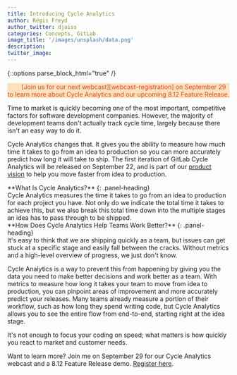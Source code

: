 ```yaml
---
title: Introducing Cycle Analytics
author: Régis Freyd
author_twitter: djaiss
categories: Concepts, GitLab 
image_title: '/images/unsplash/data.png'
description:
twitter_image:
---
```


{::options parse_block_html="true" /}
<p  class="alert alert-orange" style="background-color: rgba(252,163,38,.3);
    border-color: rgba(252,163,38,.3); color: rgb(226,67,41) !important; text-align: center;"> &nbsp;&nbsp;
    <i class="fa fa-gitlab" style="color:rgb(107,79,187); font-size:.85em" aria-hidden="true"></i>
    &nbsp;&nbsp;
    [Join us for our next webcast][webcast-registration] on September 29 to learn more about Cycle Analytics
    and our upcoming 8.12 Feature Release.
</p>

Time to market is quickly becoming one of the most important, competitive factors for software development companies. However, the majority of development teams don't actually track cycle time, largely because there isn't an easy way to do it. 

Cycle Analytics changes that. It gives you the ability to measure how much time 
it takes to go from an idea to production so you can more accurately predict how 
long it will take to ship. The first iteration of GitLab Cycle Analytics will be 
released on September 22, and is part of our [product vision][vision] to help you 
move faster from idea to production. 

<div class="panel panel-info">
**What Is Cycle Analytics?**
{: .panel-heading}
<div class="panel-body">
Cycle Analytics measures the time it takes to go from an idea to production for each project you have. Not only do we indicate the total time it takes to achieve this, but we also break this total time down into the multiple stages an idea has to pass through to be shipped. 
</div>
</div>


<div class="panel panel-info">
**How Does Cycle Analytics Help Teams Work Better?**
{: .panel-heading}
<div class="panel-body">
It's easy to think that we are shipping quickly as a team, but issues can get stuck 
at a specific stage and easily fall between the cracks. Without metrics and a high-level 
overview of progress, we just don't know. 

Cycle Analytics is a way to prevent this from happening by giving you the data you 
need to make better decisions and work better as a team. With metrics to measure 
how long it takes your team to move from idea to production, you can pinpoint areas 
of improvement and more accurately predict your releases. Many teams already measure
a portion of their workflow, such as how long they spend writing code, but Cycle Analytics
allows you to see the entire flow from end-to-end, starting right at the idea stage. 

It's not enough to focus your coding on speed; what matters is how quickly you react to market and customer needs.
</div>
</div>

Want to learn more? Join me on September 29 for our Cycle Analytics webcast and a 8.12 Feature Release demo. [Register here][webcast-registration].


<!-- identifiers -->
[webcast-registration]: https://Page.gitlab.com/20160922_CycleAnalyticsWebcast.html
[master-plan-recap-post]: https://about.gitlab.com/2016/09/14/gitlab-live-event-recap/
[vision]: https://about.gitlab.com/direction/#scope

<!-- cover image: https://unsplash.com/photos/t5BvA-Q_m_Y -->
